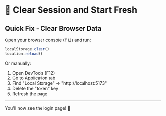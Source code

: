 # 🔄 Clear Session and Start Fresh

## Quick Fix - Clear Browser Data

Open your browser console (F12) and run:

```javascript
localStorage.clear()
location.reload()
```

Or manually:
1. Open DevTools (F12)
2. Go to Application tab
3. Find "Local Storage" → "http://localhost:5173"
4. Delete the "token" key
5. Refresh the page

---

You'll now see the login page! 🚀
